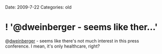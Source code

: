 Date: 2009-7-22
Categories: old

# ! '@dweinberger - seems like ther...'

@<a href="http://twitter.com/dweinberger">dweinberger</a> - seems like there's not much interest in this press conference. I mean, it's only healthcare, right?

